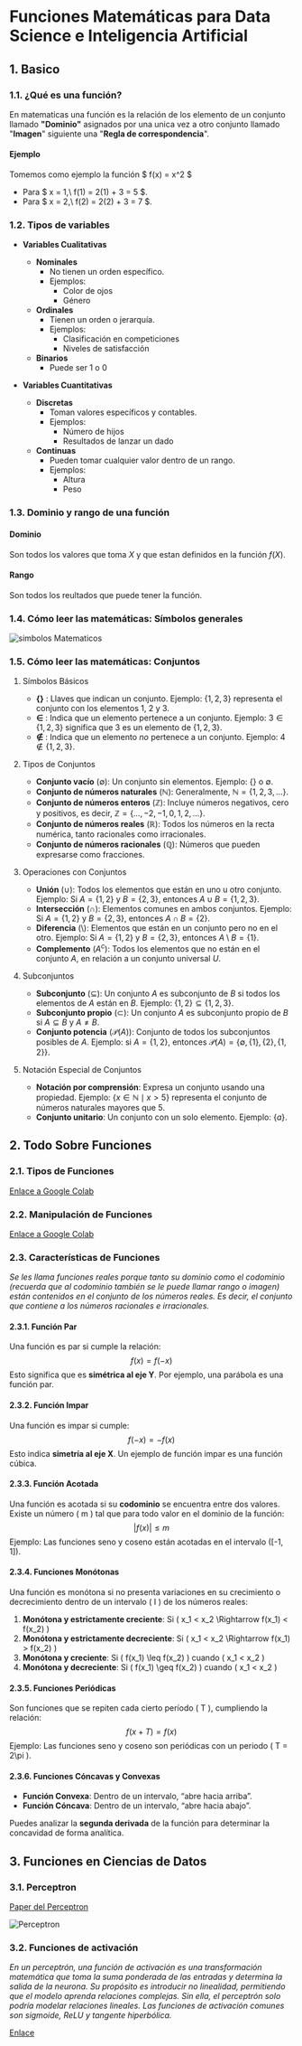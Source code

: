 # Funciones Matemáticas para Data Science e Inteligencia Artificial

## 1. Basico

### 1.1. ¿Qué es una función?

En matematicas una función es la relación de los elemento de un conjunto llamado **"Dominio"** asignados por una unica vez a otro conjunto llamado "**Imagen**" siguiente una "**Regla de correspondencia**".

#### Ejemplo

Tomemos como ejemplo la función $ f(x) = x^2 $

* Para $ x = 1,\ f(1) = 2(1) + 3 = 5 $.
* Para $ x = 2,\ f(2) = 2(2) + 3 = 7 $.

### 1.2. Tipos de variables

- **Variables Cualitativas**
  - **Nominales**
    - No tienen un orden específico.
    - Ejemplos:
      - Color de ojos
      - Género
  - **Ordinales**
    - Tienen un orden o jerarquía.
    - Ejemplos:
      - Clasificación en competiciones
      - Niveles de satisfacción
  - **Binarios**
    - Puede ser 1 o 0

- **Variables Cuantitativas**
  - **Discretas**
    - Toman valores específicos y contables.
    - Ejemplos:
      - Número de hijos
      - Resultados de lanzar un dado
  - **Continuas**
    - Pueden tomar cualquier valor dentro de un rango.
    - Ejemplos:
      - Altura
      - Peso

### 1.3. Dominio y rango de una función

#### Dominio

Son todos los valores que toma $X$ y que estan definidos en la función $f(X).$

#### Rango

Son todos los reultados que puede tener la función.

### 1.4. Cómo leer las matemáticas: Símbolos generales

![simbolos Matematicos](../../images/simbolos_matematicos.png)

### 1.5. Cómo leer las matemáticas: Conjuntos

1. Símbolos Básicos
   - **$\{\}$** : Llaves que indican un conjunto. Ejemplo: $\{1, 2, 3\}$ representa el conjunto con los elementos 1, 2 y 3.
   - **$\in$** : Indica que un elemento pertenece a un conjunto. Ejemplo: $3 \in \{1, 2, 3\}$ significa que $3$ es un elemento de $\{1, 2, 3\}$.
   - **$\notin$** : Indica que un elemento *no* pertenece a un conjunto. Ejemplo: $4 \notin \{1, 2, 3\}$.

2. Tipos de Conjuntos
   - **Conjunto vacío** ($\emptyset$): Un conjunto sin elementos. Ejemplo: $\{\}$ o $\emptyset$.
   - **Conjunto de números naturales** ($\mathbb{N}$): Generalmente, $\mathbb{N} = \{1, 2, 3, \dots\}$.
   - **Conjunto de números enteros** ($\mathbb{Z}$): Incluye números negativos, cero y positivos, es decir, $\mathbb{Z} = \{\dots, -2, -1, 0, 1, 2, \dots\}$.
   - **Conjunto de números reales** ($\mathbb{R}$): Todos los números en la recta numérica, tanto racionales como irracionales.
   - **Conjunto de números racionales** ($\mathbb{Q}$): Números que pueden expresarse como fracciones.

3. Operaciones con Conjuntos
   - **Unión** ($\cup$): Todos los elementos que están en uno u otro conjunto. Ejemplo: Si $A = \{1, 2\}$ y $B = \{2, 3\}$, entonces $A \cup B = \{1, 2, 3\}$.
   - **Intersección** ($\cap$): Elementos comunes en ambos conjuntos. Ejemplo: Si $A = \{1, 2\}$ y $B = \{2, 3\}$, entonces $A \cap B = \{2\}$.
   - **Diferencia** ($\setminus$): Elementos que están en un conjunto pero no en el otro. Ejemplo: Si $A = \{1, 2\}$ y $B = \{2, 3\}$, entonces $A \setminus B = \{1\}$.
   - **Complemento** ($A^c$): Todos los elementos que no están en el conjunto $A$, en relación a un conjunto universal $U$.

4. Subconjuntos
   - **Subconjunto** ($\subseteq$): Un conjunto $A$ es subconjunto de $B$ si todos los elementos de $A$ están en $B$. Ejemplo: $\{1, 2\} \subseteq \{1, 2, 3\}$.
   - **Subconjunto propio** ($\subset$): Un conjunto $A$ es subconjunto propio de $B$ si $A \subseteq B$ y $A \neq B$.
   - **Conjunto potencia** ($\mathcal{P}(A)$): Conjunto de todos los subconjuntos posibles de $A$. Ejemplo: si $A = \{1, 2\}$, entonces $\mathcal{P}(A) = \{\emptyset, \{1\}, \{2\}, \{1, 2\}\}$.

5. Notación Especial de Conjuntos
   - **Notación por comprensión**: Expresa un conjunto usando una propiedad. Ejemplo: $\{ x \in \mathbb{N} \mid x > 5 \}$ representa el conjunto de números naturales mayores que $5$.
   - **Conjunto unitario**: Un conjunto con un solo elemento. Ejemplo: $\{a\}$.

## 2. Todo Sobre Funciones

### 2.1. Tipos de Funciones

[Enlace a Google Colab](https://drive.google.com/file/d/1i5Rn3uP_Edv3U4pEDRDMQllP-eQNI5ha/view?usp=sharing)

### 2.2. Manipulación de Funciones

[Enlace a Google Colab](https://drive.google.com/file/d/1oQ9pN82eSHe1GPOX3dx4b7oALUMs0mPo/view?usp=drive_link)

### 2.3. Características de Funciones

_Se les llama funciones reales porque tanto su dominio como el codominio (recuerda que al codominio también se le puede llamar rango o imagen) están contenidos en el conjunto de los números reales. Es decir, el conjunto que contiene a los números racionales e irracionales._

#### 2.3.1. Función Par
Una función es par si cumple la relación:
$$ f(x) = f(-x) $$
Esto significa que es **simétrica al eje Y**. Por ejemplo, una parábola es una función par.

#### 2.3.2. Función Impar
Una función es impar si cumple:
$$ f(-x) = -f(x) $$
Esto indica **simetría al eje X**. Un ejemplo de función impar es una función cúbica.

#### 2.3.3. Función Acotada
Una función es acotada si su **codominio** se encuentra entre dos valores. Existe un número \( m \) tal que para todo valor en el dominio de la función:
$$ |f(x)| \leq m $$
Ejemplo: Las funciones seno y coseno están acotadas en el intervalo \([-1, 1]\).

#### 2.3.4. Funciones Monótonas
Una función es monótona si no presenta variaciones en su crecimiento o decrecimiento dentro de un intervalo \( I \) de los números reales:

1. **Monótona y estrictamente creciente**: Si \( x_1 < x_2 \Rightarrow f(x_1) < f(x_2) \)
2. **Monótona y estrictamente decreciente**: Si \( x_1 < x_2 \Rightarrow f(x_1) > f(x_2) \)
3. **Monótona y creciente**: Si \( f(x_1) \leq f(x_2) \) cuando \( x_1 < x_2 \)
4. **Monótona y decreciente**: Si \( f(x_1) \geq f(x_2) \) cuando \( x_1 < x_2 \)

#### 2.3.5. Funciones Periódicas
Son funciones que se repiten cada cierto período \( T \), cumpliendo la relación:
$$ f(x + T) = f(x) $$
Ejemplo: Las funciones seno y coseno son periódicas con un periodo \( T = 2\pi \).

#### 2.3.6. Funciones Cóncavas y Convexas
- **Función Convexa**: Dentro de un intervalo, “abre hacia arriba”.
- **Función Cóncava**: Dentro de un intervalo, “abre hacia abajo”.

Puedes analizar la **segunda derivada** de la función para determinar la concavidad de forma analítica.


## 3. Funciones en Ciencias de Datos

### 3.1. Perceptron

[Paper del Perceptron](https://drive.google.com/file/d/1PwEczfFqF8sfx_-zAWFwjXB0QDv0ldQA/view?usp=sharing)

![Perceptron](../../images/perceptron.png)

### 3.2. Funciones de activación

_En un perceptrón, una función de activación es una transformación matemática que toma la suma ponderada de las entradas y determina la salida de la neurona. Su propósito es introducir no linealidad, permitiendo que el modelo aprenda relaciones complejas. Sin ella, el perceptrón solo podría modelar relaciones lineales. Las funciones de activación comunes son sigmoide, ReLU y tangente hiperbólica._

[Enlace](https://drive.google.com/file/d/1WxXn_xFdahWnls83Va4wqJAhZG0AKDm0/view?usp=sharing)